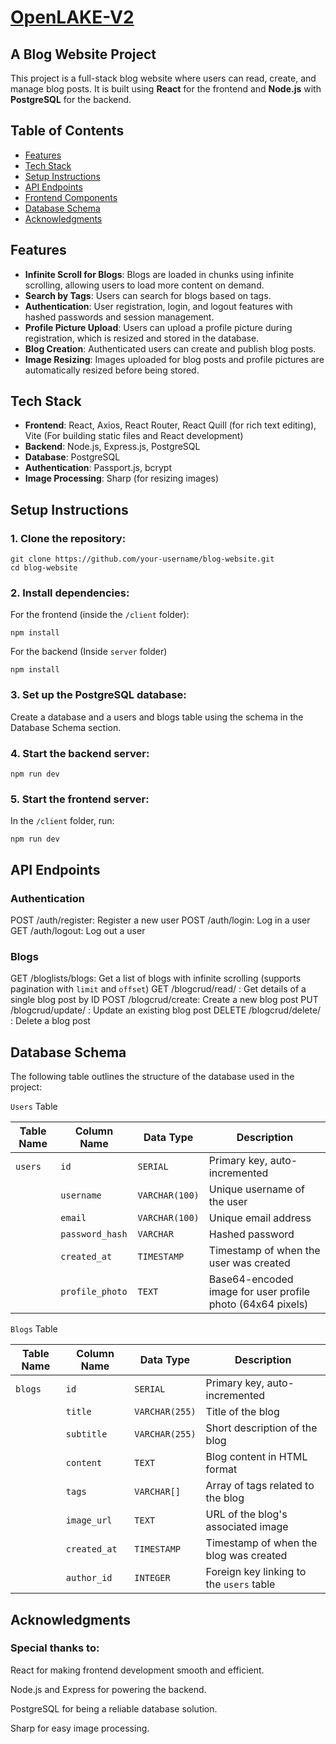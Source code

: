 # [OpenLAKE-V2](https://openlake-ecbz.onrender.com)
## A Blog Website Project

This project is a full-stack blog website where users can read, create, and manage blog posts. It is built using **React** for the frontend and **Node.js** with **PostgreSQL** for the backend.

## Table of Contents
- [Features](#features)
- [Tech Stack](#tech-stack)
- [Setup Instructions](#setup-instructions)
- [API Endpoints](#api-endpoints)
- [Frontend Components](#frontend-components)
- [Database Schema](#database-schema)
- [Acknowledgments](#acknowledgments)

## Features

- **Infinite Scroll for Blogs**: Blogs are loaded in chunks using infinite scrolling, allowing users to load more content on demand.
- **Search by Tags**: Users can search for blogs based on tags.
- **Authentication**: User registration, login, and logout features with hashed passwords and session management.
- **Profile Picture Upload**: Users can upload a profile picture during registration, which is resized and stored in the database.
- **Blog Creation**: Authenticated users can create and publish blog posts.
- **Image Resizing**: Images uploaded for blog posts and profile pictures are automatically resized before being stored.

## Tech Stack

- **Frontend**: React, Axios, React Router, React Quill (for rich text editing), Vite (For building static files and React development)
- **Backend**: Node.js, Express.js, PostgreSQL
- **Database**: PostgreSQL
- **Authentication**: Passport.js, bcrypt
- **Image Processing**: Sharp (for resizing images)

## Setup Instructions

### 1. Clone the repository:

    git clone https://github.com/your-username/blog-website.git
    cd blog-website

### 2. Install dependencies:
For the frontend (inside the `/client` folder):

    npm install

For the backend (Inside `server` folder)

    npm install
    
### 3. Set up the PostgreSQL database:
Create a database and a users and blogs table using the schema in the Database Schema section.

### 4. Start the backend server:
    
    npm run dev

### 5. Start the frontend server:
In the `/client` folder, run:

    npm run dev

## API Endpoints
### Authentication

  POST /auth/register: Register a new user
  POST /auth/login: Log in a user
  GET /auth/logout: Log out a user

### Blogs
  GET /bloglists/blogs: Get a list of blogs with infinite scrolling (supports pagination with `limit` and `offset`)
  GET /blogcrud/read/
  : Get details of a single blog post by ID
  POST /blogcrud/create: Create a new blog post
  PUT /blogcrud/update/
  : Update an existing blog post
  DELETE /blogcrud/delete/
  : Delete a blog post

## Database Schema

The following table outlines the structure of the database used in the project:

`Users` Table

| **Table Name** | **Column Name**   | **Data Type**     | **Description**                                          |
|----------------|-------------------|-------------------|----------------------------------------------------------|
| `users`        | `id`              | `SERIAL`          | Primary key, auto-incremented                             |
|                | `username`        | `VARCHAR(100)`    | Unique username of the user                               |
|                | `email`           | `VARCHAR(100)`    | Unique email address                                      |
|                | `password_hash`   | `VARCHAR`         | Hashed password                                           |
|                | `created_at`      | `TIMESTAMP`       | Timestamp of when the user was created                    |
|                | `profile_photo`   | `TEXT`            | Base64-encoded image for user profile photo (64x64 pixels)|

`Blogs` Table

| **Table Name** | **Column Name**   | **Data Type**     | **Description**                                          |
|----------------|-------------------|-------------------|----------------------------------------------------------|
| `blogs`        | `id`              | `SERIAL`          | Primary key, auto-incremented                             |
|                | `title`           | `VARCHAR(255)`    | Title of the blog                                         |
|                | `subtitle`        | `VARCHAR(255)`    | Short description of the blog                             |
|                | `content`         | `TEXT`            | Blog content in HTML format                               |
|                | `tags`            | `VARCHAR[]`       | Array of tags related to the blog                         |
|                | `image_url`       | `TEXT`            | URL of the blog's associated image                        |
|                | `created_at`      | `TIMESTAMP`       | Timestamp of when the blog was created                    |
|                | `author_id`       | `INTEGER`         | Foreign key linking to the `users` table                  |


## Acknowledgments

### Special thanks to:

  React for making frontend development smooth and efficient.
    
  Node.js and Express for powering the backend.
    
  PostgreSQL for being a reliable database solution.
    
  Sharp for easy image processing.

